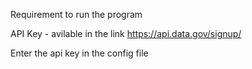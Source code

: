 Requirement to run the program

API Key - avilable in the link https://api.data.gov/signup/

Enter the api key in the config file